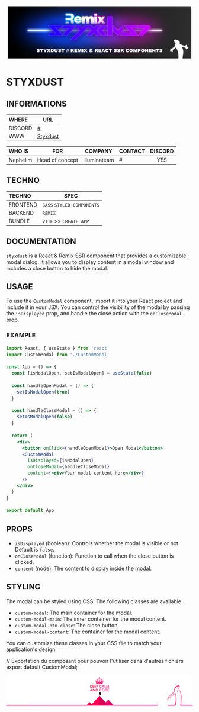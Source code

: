 ![Cover](https://github.com/nephcode/styxdust/blob/main/.github/images/githubReadmeHeader.png)

# STYXDUST

## INFORMATIONS

| WHERE   | URL                                         |
| :------ | ------------------------------------------- |
| DISCORD | [#](#)                                      |
| WWW     | [Styxdust](https://styxdust.youcodeuse.com) |

| WHO IS   | FOR             |   COMPANY    | CONTACT | DISCORD |
| :------- | --------------- | :----------: | ------- | :-----: |
| Nephelim | Head of concept | illuminateam | #       |   YES   |

## TECHNO

| TECHNO   | SPEC                       |
| :------- | -------------------------- |
| FRONTEND | `SASS` `STYLED COMPONENTS` |
| BACKEND  | `REMIX`                    |
| BUNDLE   | `VITE` >> `CREATE APP`     |

## DOCUMENTATION

`styxdust` is a React & Remix SSR component that provides a customizable modal dialog. It allows you to display content in a modal window and includes a close button to hide the modal.

## USAGE

To use the `CustomModal` component, import it into your React project and include it in your JSX. You can control the visibility of the modal by passing the `isDisplayed` prop, and handle the close action with the `onCloseModal` prop.

### EXAMPLE

```jsx
import React, { useState } from 'react'
import CustomModal from './CustomModal'

const App = () => {
  const [isModalOpen, setIsModalOpen] = useState(false)

  const handleOpenModal = () => {
    setIsModalOpen(true)
  }

  const handleCloseModal = () => {
    setIsModalOpen(false)
  }

  return (
    <div>
      <button onClick={handleOpenModal}>Open Modal</button>
      <CustomModal
        isDisplayed={isModalOpen}
        onCloseModal={handleCloseModal}
        content={<div>Your modal content here</div>}
      />
    </div>
  )
}

export default App
```

## PROPS

- `isDisplayed` (boolean): Controls whether the modal is visible or not. Default is `false`.
- `onCloseModal` (function): Function to call when the close button is clicked.
- `content` (node): The content to display inside the modal.

## STYLING

The modal can be styled using CSS. The following classes are available:

- `custom-modal`: The main container for the modal.
- `custom-modal-main`: The inner container for the modal content.
- `custom-modal-btn-close`: The close button.
- `custom-modal-content`: The container for the modal content.

You can customize these classes in your CSS file to match your application's design.

// Exportation du composant pour pouvoir l'utiliser dans d'autres fichiers
export default CustomModal;

![Cover](https://github.com/nephcode/underconstruction-react/blob/main/.github/images/githubReadmeFooter.png)
